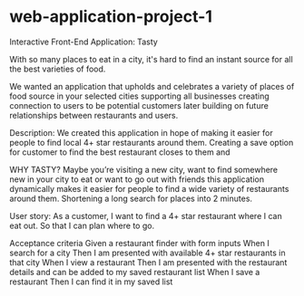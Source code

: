 # web-application-project-1

Interactive Front-End Application: Tasty 

With so many places to eat in a city, it's hard to find an instant source for all the best varieties of food.

We wanted an application that upholds and celebrates a variety of places of food source in your selected cities supporting all businesses creating connection to users to be potential customers later building on future relationships between restaurants and users.

Description:
We created this application in hope of making it easier for people to find local 4+ star restaurants around them. Creating a save option for customer to find the best restaurant closes to them and

WHY TASTY?
Maybe you’re visiting a new city, want to find somewhere new in your city to eat or want to go out with friends this application dynamically makes it easier for people to find a wide variety of restaurants around them. Shortening a long search for places into 2 minutes. 

User story:
As a customer, I want to find a 4+ star restaurant where I can eat out. So that I can plan where to go. 

Acceptance criteria
Given a restaurant finder with form inputs
When I search for a city
Then I am presented with available 4+ star restaurants in that city
When I view a restaurant 
Then I am presented with the restaurant details and can be added to my saved restaurant list
When I save a restaurant 
Then I can find it in my saved list
